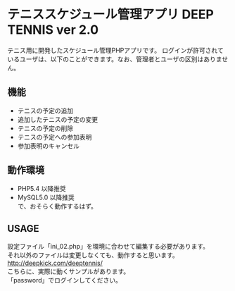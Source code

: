 # テニススケジュール管理アプリ DEEP TENNIS ver 2.0  
テニス用に開発したスケジュール管理PHPアプリです。
ログインが許可されているユーザは、以下のことができます。なお、管理者とユーザの区別はありません。  

## 機能
-  テニスの予定の追加
-  追加したテニスの予定の変更
-  テニスの予定の削除
-  テニスの予定への参加表明
-  参加表明のキャンセル

## 動作環境
- PHP5.4 以降推奨  
- MySQL5.0 以降推奨  
で、おそらく動作するはず。

## USAGE
設定ファイル「ini_02.php」を環境に合わせて編集する必要があります。  
それ以外のファイルは変更しなくても、動作すると思います。    
http://deepkick.com/deeptennis/  
こちらに、実際に動くサンプルがあります。  
「password」でログインしてください。  
